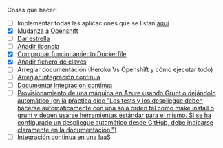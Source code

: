 Cosas que hacer:

* [ ] Implementar todas las aplicaciones que se listan [aquí](https://github.com/iblancasa/BackendSI2-IV/labels/Funci%C3%B3n%20a%20implementar)
* [X] [Mudanza a Openshift](https://github.com/iblancasa/BackendSI2-IV/issues/77#issuecomment-69545274)
* [ ] [Dar estrella](https://github.com/iblancasa/BackendSI2-IV/issues/63)
* [ ] [Añadir licencia](https://github.com/iblancasa/BackendSI2-IV/issues/78)
* [x] [Comprobar funcionamiento Dockerfile](https://github.com/iblancasa/BackendSI2-IV/issues/79)
* [X] [Añadir fichero de claves](https://github.com/iblancasa/BackendSI2-IV/issues/81)
* [ ] Arreglar documentación (Heroku Vs Openshift y cómo ejecutar todo)
* [ ] [Arreglar integración continua](https://github.com/iblancasa/BackendSI2-IV/issues/82)
* [ ] [Documentar integración continua](https://github.com/iblancasa/BackendSI2-IV/issues/82)
* [ ] [Provisionamiento de una máquina en Azure usando Grunt o dejándolo automático (en la pŕactica dice "Los tests y los despliegue deben hacerse automáticamente con una sola orden tal como make install o grunt y deben usarse herramientas estándar para el mismo. Si se ha configurado un despliegue automático desde GitHub, debe indicarse claramente en la documentación.")](https://github.com/iblancasa/BackendSI2-IV/issues/84)
* [ ] [Integración continua en una IaaS](https://github.com/iblancasa/BackendSI2-IV/issues/84)
